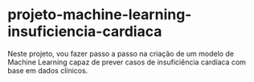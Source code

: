 # projeto-machine-learning-insuficiencia-cardiaca
Neste projeto, vou fazer passo a passo na criação de um modelo de Machine Learning capaz de prever casos de insuficiência cardíaca com base em dados clínicos.
